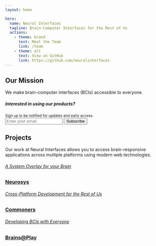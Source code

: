 ```yaml
---
layout: home

hero:
  name: Neural Interfaces
  tagline: Brain-Computer Interfaces for the Rest of Us
  actions:
    - theme: brand
      text: Meet the Team
      link: /team
    - theme: alt
      text: View on GitHub
      link: https://github.com/neuralinterfaces
---
```


## Our Mission
We make brain-computer interfaces (BCIs) accessible to everyone.

<div class="callout">
    <div>
      <h5>Interested in using our products?</h5>
      <small>Sign up to be notified for updates and early access.</small>
    </div>
    <form
      action="https://buttondown.com/api/emails/embed-subscribe/neuralinterfaces"
      method="post"
      target="popupwindow"
      onsubmit="window.open('https://buttondown.com/neuralinterfaces', 'popupwindow')"
      class="embeddable-buttondown-form"
    >
      <input type="email" name="email" placeholder="Enter your email"/>
      <input type="submit" value="Subscribe" />
    </form>
</div>

## Projects
Our work at Neural Interfaces allows you to access brain-responsive applications across multiple platforms using modern web technologies.

<div class="projects">

  <div class="project">
    <a href="https://github.com/neuralinterfaces/neurosys" target="_blank">
      <h6>A System Overlay for your Brain</h6>
      <h3>Neurosys</h3>
    </a>
  </div>

  <div class="project">
    <a href="https://github.com/neuralinterfaces/commoners" target="_blank">
      <h6>Cross-Platform Development for the Rest of Us</h6>
      <h3>Commoners</h3>
    </a>
  </div>

  <div class="project">
    <a href="https://brainsatplay.com" target="_blank">
      <h6>Developing BCIs with Everyone</h6>
      <h3>Brains@Play</h3>
    </a>
  </div>
</div>
